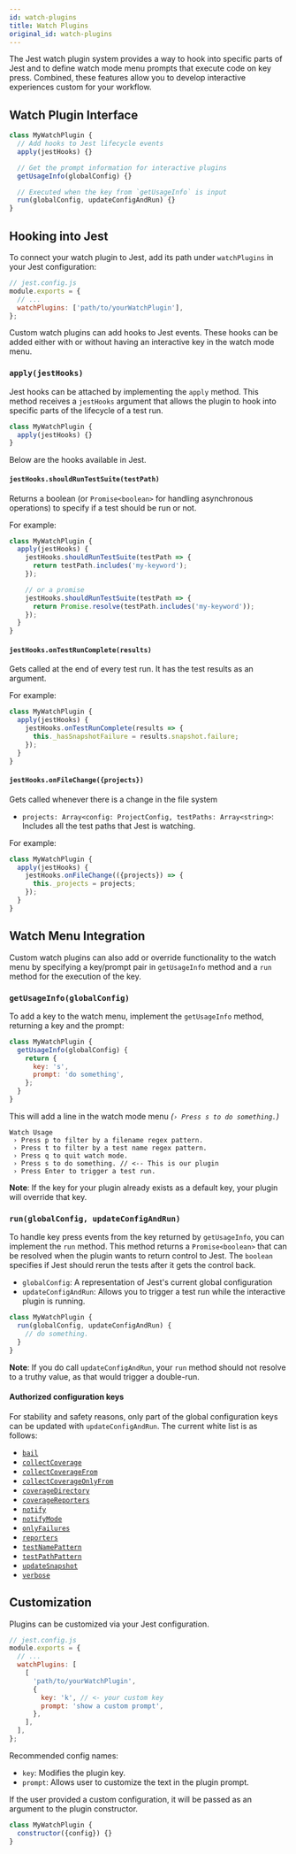 ```yaml
---
id: watch-plugins
title: Watch Plugins
original_id: watch-plugins
---
```


The Jest watch plugin system provides a way to hook into specific parts of Jest and to define watch mode menu prompts that execute code on key press. Combined, these features allow you to develop interactive experiences custom for your workflow.

## Watch Plugin Interface

```javascript
class MyWatchPlugin {
  // Add hooks to Jest lifecycle events
  apply(jestHooks) {}

  // Get the prompt information for interactive plugins
  getUsageInfo(globalConfig) {}

  // Executed when the key from `getUsageInfo` is input
  run(globalConfig, updateConfigAndRun) {}
}
```

## Hooking into Jest

To connect your watch plugin to Jest, add its path under `watchPlugins` in your Jest configuration:

```javascript
// jest.config.js
module.exports = {
  // ...
  watchPlugins: ['path/to/yourWatchPlugin'],
};
```

Custom watch plugins can add hooks to Jest events. These hooks can be added either with or without having an interactive key in the watch mode menu.

### `apply(jestHooks)`

Jest hooks can be attached by implementing the `apply` method. This method receives a `jestHooks` argument that allows the plugin to hook into specific parts of the lifecycle of a test run.

```javascript
class MyWatchPlugin {
  apply(jestHooks) {}
}
```

Below are the hooks available in Jest.

#### `jestHooks.shouldRunTestSuite(testPath)`

Returns a boolean (or `Promise<boolean>` for handling asynchronous operations) to specify if a test should be run or not.

For example:

```javascript
class MyWatchPlugin {
  apply(jestHooks) {
    jestHooks.shouldRunTestSuite(testPath => {
      return testPath.includes('my-keyword');
    });

    // or a promise
    jestHooks.shouldRunTestSuite(testPath => {
      return Promise.resolve(testPath.includes('my-keyword'));
    });
  }
}
```

#### `jestHooks.onTestRunComplete(results)`

Gets called at the end of every test run. It has the test results as an argument.

For example:

```javascript
class MyWatchPlugin {
  apply(jestHooks) {
    jestHooks.onTestRunComplete(results => {
      this._hasSnapshotFailure = results.snapshot.failure;
    });
  }
}
```

#### `jestHooks.onFileChange({projects})`

Gets called whenever there is a change in the file system

- `projects: Array<config: ProjectConfig, testPaths: Array<string>`: Includes all the test paths that Jest is watching.

For example:

```javascript
class MyWatchPlugin {
  apply(jestHooks) {
    jestHooks.onFileChange(({projects}) => {
      this._projects = projects;
    });
  }
}
```

## Watch Menu Integration

Custom watch plugins can also add or override functionality to the watch menu by specifying a key/prompt pair in `getUsageInfo` method and a `run` method for the execution of the key.

### `getUsageInfo(globalConfig)`

To add a key to the watch menu, implement the `getUsageInfo` method, returning a key and the prompt:

```javascript
class MyWatchPlugin {
  getUsageInfo(globalConfig) {
    return {
      key: 's',
      prompt: 'do something',
    };
  }
}
```

This will add a line in the watch mode menu _(`› Press s to do something.`)_

```text
Watch Usage
 › Press p to filter by a filename regex pattern.
 › Press t to filter by a test name regex pattern.
 › Press q to quit watch mode.
 › Press s to do something. // <-- This is our plugin
 › Press Enter to trigger a test run.
```

**Note**: If the key for your plugin already exists as a default key, your plugin will override that key.

### `run(globalConfig, updateConfigAndRun)`

To handle key press events from the key returned by `getUsageInfo`, you can implement the `run` method. This method returns a `Promise<boolean>` that can be resolved when the plugin wants to return control to Jest. The `boolean` specifies if Jest should rerun the tests after it gets the control back.

- `globalConfig`: A representation of Jest's current global configuration
- `updateConfigAndRun`: Allows you to trigger a test run while the interactive plugin is running.

```javascript
class MyWatchPlugin {
  run(globalConfig, updateConfigAndRun) {
    // do something.
  }
}
```

**Note**: If you do call `updateConfigAndRun`, your `run` method should not resolve to a truthy value, as that would trigger a double-run.

#### Authorized configuration keys

For stability and safety reasons, only part of the global configuration keys can be updated with `updateConfigAndRun`. The current white list is as follows:

- [`bail`](configuration.html#bail-boolean)
- [`collectCoverage`](configuration.html#collectcoverage-boolean)
- [`collectCoverageFrom`](configuration.html#collectcoveragefrom-array)
- [`collectCoverageOnlyFrom`](configuration.html#collectcoverageonlyfrom-array)
- [`coverageDirectory`](configuration.html#coveragedirectory-string)
- [`coverageReporters`](configuration.html#coveragereporters-array)
- [`notify`](configuration.html#notify-boolean)
- [`notifyMode`](configuration.html#notifymode-string)
- [`onlyFailures`](configuration.html#onlyfailures-boolean)
- [`reporters`](configuration.html#reporters-array-modulename-modulename-options)
- [`testNamePattern`](cli.html#testnamepattern-regex)
- [`testPathPattern`](cli.html#testpathpattern-regex)
- [`updateSnapshot`](cli.html#updatesnapshot)
- [`verbose`](configuration.html#verbose-boolean)

## Customization

Plugins can be customized via your Jest configuration.

```javascript
// jest.config.js
module.exports = {
  // ...
  watchPlugins: [
    [
      'path/to/yourWatchPlugin',
      {
        key: 'k', // <- your custom key
        prompt: 'show a custom prompt',
      },
    ],
  ],
};
```

Recommended config names:

- `key`: Modifies the plugin key.
- `prompt`: Allows user to customize the text in the plugin prompt.

If the user provided a custom configuration, it will be passed as an argument to the plugin constructor.

```javascript
class MyWatchPlugin {
  constructor({config}) {}
}
```

